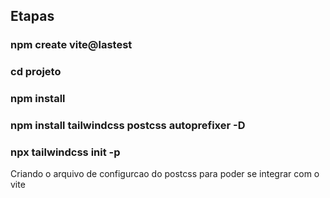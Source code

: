 ## Etapas

### npm create vite@lastest

### cd projeto

### npm install

### npm install tailwindcss postcss autoprefixer -D

### npx tailwindcss init -p
Criando o arquivo de configurcao do postcss
para poder se integrar com o vite
